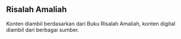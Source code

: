 ## Risalah Amaliah

Konten diambil berdasarkan dari Buku Risalah Amaliah, konten digital diambil dari berbagai sumber.